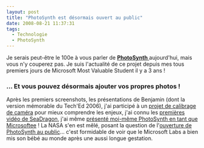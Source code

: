 ```yaml
---
layout: post
title: "PhotoSynth est désormais ouvert au public"
date: 2008-08-21 11:37:31
tags:
  - Technologie
  - PhotoSynth
---
```


Je serais peut-être le 100e à vous parler de [**PhotoSynth** ](https://photosynth.net/)aujourd'hui, mais vous n'y couperez pas. Je suis l'actualité de ce projet depuis mes tous premiers jours de Microsoft Most Valuable Student il y a 3 ans&nbsp;!

<!-- more -->

### … Et vous pouvez désormais ajouter vos propres photos&nbsp;!

Après les premiers screenshots, les présentations de Benjamin (dont la version mémorable du Tech'Ed 2006), j'ai participé à un [projet de calibrage de caméra](/blog/photosynth/) pour mieux comprendre les enjeux, j'ai connu les [premières vidéo de SeaDragon](/blog/microsoft-seadragon/), j'ai même [présenté moi-même PhotoSynth en tant que Microsoftee](/blog/les-dernieres-technos-ms-un-enjeu-de-civilization/)&nbsp;! La NASA s'en est mêlé, posant la question de l'[ouverture de PhotoSynth au public](/blog/photosynth-et-grand-public/)… c'est formidable de voir que le Microsoft Labs a bien mis son bébé au monde après une aussi longue gestation.